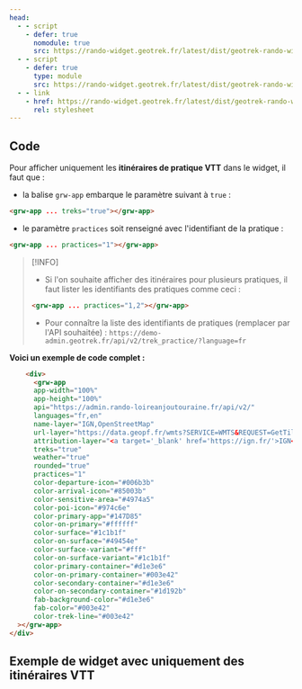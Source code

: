 ```yaml
---
head:
  - - script
    - defer: true
      nomodule: true
      src: https://rando-widget.geotrek.fr/latest/dist/geotrek-rando-widget/geotrek-rando-widget.js
  - - script
    - defer: true
      type: module
      src: https://rando-widget.geotrek.fr/latest/dist/geotrek-rando-widget/geotrek-rando-widget.esm.js
  - - link
    - href: https://rando-widget.geotrek.fr/latest/dist/geotrek-rando-widget/geotrek-rando-widget.css
      rel: stylesheet
---
```


## Code

Pour afficher uniquement les **itinéraires de pratique VTT** dans le widget, il faut que :
- la balise `grw-app` embarque le paramètre suivant à `true` :

```html
<grw-app ... treks="true"></grw-app>
```

- le paramètre `practices` soit renseigné avec l'identifiant de la pratique :

```html
<grw-app ... practices="1"></grw-app>
```
> [!INFO]
> * Si l'on souhaite afficher des itinéraires pour plusieurs pratiques, il faut lister les identifiants des pratiques comme ceci : 
>```html
><grw-app ... practices="1,2"></grw-app>
>```
> * Pour connaître la liste des identifiants de pratiques (remplacer par l'API souhaitée) :
> `https://demo-admin.geotrek.fr/api/v2/trek_practice/?language=fr`

**Voici un exemple de code complet :**

```html
    <div>
      <grw-app
      app-width="100%"
      app-height="100%"
      api="https://admin.rando-loireanjoutouraine.fr/api/v2/"
      languages="fr,en"
      name-layer="IGN,OpenStreetMap"
      url-layer="https://data.geopf.fr/wmts?SERVICE=WMTS&REQUEST=GetTile&VERSION=1.0.0&LAYER=GEOGRAPHICALGRIDSYSTEMS.PLANIGNV2&STYLE=normal&FORMAT=image/png&TILEMATRIXSET=PM&TILEMATRIX={z}&TILEROW={y}&TILECOL={x},https://{s}.tile.openstreetmap.org/{z}/{x}/{y}.png"
      attribution-layer="<a target='_blank' href='https://ign.fr/'>IGN</a>,OpenStreetMap"
      treks="true"
      weather="true"
      rounded="true"
      practices="1"
      color-departure-icon="#006b3b"
      color-arrival-icon="#85003b"
      color-sensitive-area="#4974a5"
      color-poi-icon="#974c6e"
      color-primary-app="#147D85"
      color-on-primary="#ffffff"
      color-surface="#1c1b1f"
      color-on-surface="#49454e"
      color-surface-variant="#fff"
      color-on-surface-variant="#1c1b1f"
      color-primary-container="#d1e3e6"
      color-on-primary-container="#003e42"
      color-secondary-container="#d1e3e6"
      color-on-secondary-container="#1d192b"
      fab-background-color="#d1e3e6"
      fab-color="#003e42"
      color-trek-line="#003e42"
  ></grw-app>
</div>
```

## Exemple de widget avec uniquement des itinéraires VTT

<ClientOnly>
  <div>
    <grw-app
      app-width="100%"
      app-height="100%"
      api="https://admin.rando-loireanjoutouraine.fr/api/v2/"
      languages="fr,en"
      name-layer="IGN,OpenStreetMap"
      url-layer="https://data.geopf.fr/wmts?SERVICE=WMTS&REQUEST=GetTile&VERSION=1.0.0&LAYER=GEOGRAPHICALGRIDSYSTEMS.PLANIGNV2&STYLE=normal&FORMAT=image/png&TILEMATRIXSET=PM&TILEMATRIX={z}&TILEROW={y}&TILECOL={x},https://{s}.tile.openstreetmap.org/{z}/{x}/{y}.png"
      attribution-layer="<a target='_blank' href='https://ign.fr/'>IGN</a>,OpenStreetMap"
      treks="true"
      weather="true"
      rounded="true"
      practices="1"
      color-departure-icon="#006b3b"
      color-arrival-icon="#85003b"
      color-sensitive-area="#4974a5"
      color-poi-icon="#974c6e"
      color-primary-app="#147D85"
      color-on-primary="#ffffff"
      color-surface="#1c1b1f"
      color-on-surface="#49454e"
      color-surface-variant="#fff"
      color-on-surface-variant="#1c1b1f"
      color-primary-container="#d1e3e6"
      color-on-primary-container="#003e42"
      color-secondary-container="#d1e3e6"
      color-on-secondary-container="#1d192b"
      fab-background-color="#d1e3e6"
      fab-color="#003e42"
      color-trek-line="#003e42"
    ></grw-app>
  </div>
</ClientOnly>

